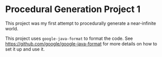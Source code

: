 # Procedural Generation Project 1

This project was my first attempt to procedurally generate a near-infinite world.

This project uses `google-java-format` to format the code. See https://github.com/google/google-java-format for more details on how to set it up and use it.

